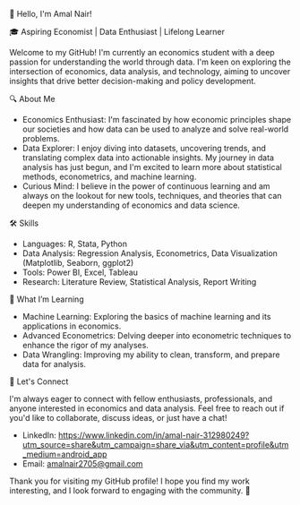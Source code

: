 👋 Hello, I'm Amal Nair!

🎓 Aspiring Economist | Data Enthusiast | Lifelong Learner

Welcome to my GitHub! I'm currently an economics student with a deep passion for understanding the world through data. I'm keen on exploring the intersection of economics, data analysis, and technology, aiming to uncover insights that drive better decision-making and policy development.

🔍 About Me

- Economics Enthusiast: I'm fascinated by how economic principles shape our societies and how data can be used to analyze and solve real-world problems.
- Data Explorer: I enjoy diving into datasets, uncovering trends, and translating complex data into actionable insights. My journey in data analysis has just begun, and I'm excited to learn more about statistical methods, econometrics, and machine learning.
- Curious Mind: I believe in the power of continuous learning and am always on the lookout for new tools, techniques, and theories that can deepen my understanding of economics and data science.

🛠️ Skills

- Languages: R, Stata, Python
- Data Analysis: Regression Analysis, Econometrics, Data Visualization (Matplotlib, Seaborn, ggplot2)
- Tools: Power BI, Excel, Tableau
- Research: Literature Review, Statistical Analysis, Report Writing

🌱 What I’m Learning

- Machine Learning: Exploring the basics of machine learning and its applications in economics.
- Advanced Econometrics: Delving deeper into econometric techniques to enhance the rigor of my analyses.
- Data Wrangling: Improving my ability to clean, transform, and prepare data for analysis.

🤝 Let's Connect

I'm always eager to connect with fellow enthusiasts, professionals, and anyone interested in economics and data analysis. Feel free to reach out if you'd like to collaborate, discuss ideas, or just have a chat!

- LinkedIn: https://www.linkedin.com/in/amal-nair-312980249?utm_source=share&utm_campaign=share_via&utm_content=profile&utm_medium=android_app 
- Email: amalnair2705@gmail.com

Thank you for visiting my GitHub profile! I hope you find my work interesting, and I look forward to engaging with the community. 🚀
